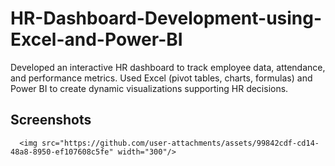 # HR-Dashboard-Development-using-Excel-and-Power-BI
Developed an interactive HR dashboard to track employee data, attendance, and performance metrics. Used Excel (pivot tables, charts, formulas) and Power BI to create dynamic visualizations supporting HR decisions.
## Screenshots

      <img src="https://github.com/user-attachments/assets/99842cdf-cd14-48a8-8950-ef107608c5fe" width="300"/>
   
